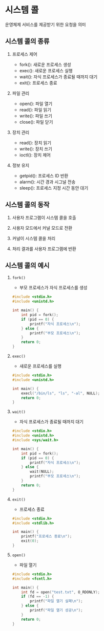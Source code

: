 # 시스템 콜

운영체제 서비스를 제공받기 위한 요청을 의미

## 시스템 콜의 종류

1. 프로세스 제어

    - fork(): 새로운 프로세스 생성
    - exec(): 새로운 프로세스 실행
    - wait(): 자식 프로세스가 종료될 때까지 대기
    - exit(): 프로세스 종료

2. 파일 관리

    - open(): 파일 열기
    - read(): 파일 읽기
    - write(): 파일 쓰기
    - close(): 파일 닫기


3. 장치 관리

    - read(): 장치 읽기
    - write(): 장치 쓰기
    - ioctl(): 장치 제어

4. 정보 유지

    - getpid(): 프로세스 ID 반환
    - alarm(): 시간 경과 시그널 전송
    - sleep(): 프로세스 지정 시간 동안 대기


## 시스템 콜의 동작

1. 사용자 프로그램이 시스템 콜을 호출

2. 사용자 모드에서 커널 모드로 전환

3. 커널이 시스템 콜을 처리

4. 처리 결과를 사용자 프로그램에 반환

## 시스템 콜의 예시

1. `fork()`

    - 부모 프로세스가 자식 프로세스를 생성

    ```c
    #include <stdio.h>
    #include <unistd.h>

    int main() {
        int pid = fork();
        if (pid == 0) {
            printf("자식 프로세스\n");
        } else {
            printf("부모 프로세스\n");
        }
        return 0;
    }
    ```

2. `exec()`

    - 새로운 프로세스를 실행

    ```c
    #include <stdio.h>
    #include <unistd.h>

    int main() {
        execl("/bin/ls", "ls", "-al", NULL);
        return 0;
    }
    ```


3. `wait()`

    - 자식 프로세스가 종료될 때까지 대기

    ```c
    #include <stdio.h>
    #include <unistd.h>
    #include <sys/wait.h>

    int main() {
        int pid = fork();
        if (pid == 0) {
            printf("자식 프로세스\n");
        } else {
            wait(NULL);
            printf("부모 프로세스\n");
        }
        return 0;
    }
    ```

4. `exit()`

    - 프로세스 종료

    ```c
    #include <stdio.h>
    #include <stdlib.h>

    int main() {
        printf("프로세스 종료\n");
        exit(0);
    }
    ```

5. `open()`

    - 파일 열기

    ```c
    #include <stdio.h>
    #include <fcntl.h>

    int main() {
        int fd = open("test.txt", O_RDONLY);
        if (fd == -1) {
            printf("파일 열기 실패\n");
        } else {
            printf("파일 열기 성공\n");
        }
        return 0;
    }
    ```

    